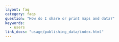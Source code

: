 ```yaml
---
layout: faq
category: faqs
question: "How do I share or print maps and data?"
keywords:
  - users
link_docs: "usage/publishing_data/index.html"
---
```


